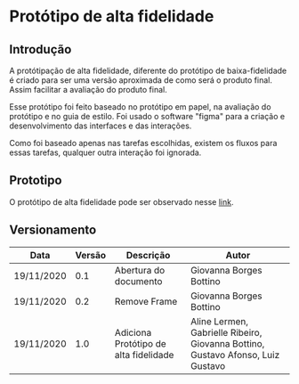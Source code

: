 # Protótipo de alta fidelidade
## Introdução 

A protótipação de alta fidelidade, diferente do protótipo de baixa-fidelidade é criado para ser uma versão aproximada de como será o produto final. Assim facilitar a avaliação do produto final.

Esse protótipo foi feito baseado no protótipo em papel, na avaliação do protótipo e no guia de estilo. Foi usado o software "figma" para a criação e desenvolvimento das interfaces e das interações.

Como foi baseado apenas nas tarefas escolhidas, existem os fluxos para essas tarefas, qualquer outra interação foi ignorada. 

## Prototipo
O protótipo de alta fidelidade pode ser observado nesse [link](https://www.figma.com/proto/R4YPnOENnAnNuErv6HygWL/Untitled?node-id=8%3A2&scaling=scale-down-width). 

## Versionamento

| Data | Versão | Descrição | Autor |
|------|------|------|------|
|19/11/2020|0.1|Abertura do documento|Giovanna Borges Bottino|
|19/11/2020|0.2|Remove Frame|Giovanna Borges Bottino|
|19/11/2020|1.0|Adiciona Protótipo de alta fidelidade|Aline Lermen, Gabrielle Ribeiro, Giovanna Bottino, Gustavo Afonso, Luiz Gustavo|
